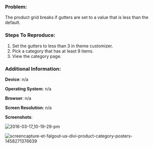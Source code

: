 ### Problem:

The product grid breaks if gutters are set to a value that is less than the default.


### Steps To Reproduce:
1. Set the gutters to less than 3 in theme customizer.
2. Pick a category that has at least 9 items.
3. View the category page. 


### Additional Information:

**Device**: n/a

**Operating System**: n/a

**Browser**: n/a

**Screen Resolution**: n/a

**Screenshots**:

![2016-03-17_10-19-29-pm](https://cloud.githubusercontent.com/assets/4675662/13867731/0a5ea024-ec90-11e5-966f-a06e347ba418.png)

![screencapture-et-falgout-us-divi-product-category-posters-1458271376639](https://cloud.githubusercontent.com/assets/4675662/13867732/0ed230e4-ec90-11e5-813e-d433c7fb4ee0.png)
